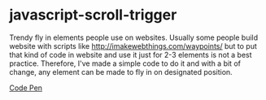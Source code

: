# javascript-scroll-trigger

Trendy fly in elements people use on websites. Usually some people build website with scripts like http://imakewebthings.com/waypoints/ but to put that kind of code in website
and use it just for 2-3 elements is not a best practice. Therefore, I've made a simple code to do it and with a bit of change, any element can be made to fly in on designated position.

[Code Pen](https://codepen.io/iFun_Studios/pen/BMPXdX)
